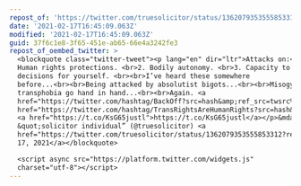 ```yaml
---
repost_of: 'https://twitter.com/truesolicitor/status/1362079353555853312'
date: '2021-02-17T16:45:09.063Z'
modified: '2021-02-17T16:45:09.063Z'
guid: 37f6c1e8-3f65-451e-ab65-66e4a3242fe3
repost_of_oembed_twitter: >
  <blockquote class="twitter-tweet"><p lang="en" dir="ltr">Attacks on:<br>1.
  Human rights protections. <br>2. Bodily autonomy. <br>3. Capacity to make
  decisions for yourself. <br><br>I’ve heard these somewhere
  before...<br><br>Being attacked by absolutist bigots...<br><br>Misogyny and
  transphobia go hand in hand...<br><br>Again. <a
  href="https://twitter.com/hashtag/BackOff?src=hash&amp;ref_src=twsrc%5Etfw">#BackOff</a><a
  href="https://twitter.com/hashtag/TransRightsAreHumanRights?src=hash&amp;ref_src=twsrc%5Etfw">#TransRightsAreHumanRights</a>
  <a href="https://t.co/KsG65justl">https://t.co/KsG65justl</a></p>&mdash;
  &quot;solicitor individual” (@truesolicitor) <a
  href="https://twitter.com/truesolicitor/status/1362079353555853312?ref_src=twsrc%5Etfw">February
  17, 2021</a></blockquote>

  <script async src="https://platform.twitter.com/widgets.js"
  charset="utf-8"></script>
---
```

 
